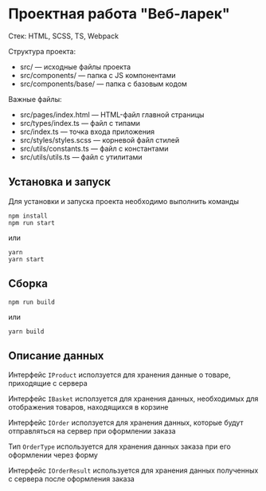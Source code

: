 # Проектная работа "Веб-ларек"

Стек: HTML, SCSS, TS, Webpack

Структура проекта:
- src/ — исходные файлы проекта
- src/components/ — папка с JS компонентами
- src/components/base/ — папка с базовым кодом

Важные файлы:
- src/pages/index.html — HTML-файл главной страницы
- src/types/index.ts — файл с типами
- src/index.ts — точка входа приложения
- src/styles/styles.scss — корневой файл стилей
- src/utils/constants.ts — файл с константами
- src/utils/utils.ts — файл с утилитами

## Установка и запуск
Для установки и запуска проекта необходимо выполнить команды

```
npm install
npm run start
```

или

```
yarn
yarn start
```
## Сборка

```
npm run build
```

или

```
yarn build
```

## Описание данных

Интерфейс `IProduct` исползуется для хранения данные о товаре, приходящие с сервера

Интерфейс `IBasket` исползуется для хранения данных, необходимых для отображения товаров, находящихся в корзине

Интерфейс `IOrder` исползуется для хранения данных, которые будут отправляться на сервер при оформлении заказа

Тип `OrderType` используется для хранения данных заказа при его оформлении через форму

Интерфейс `IOrderResult` используется для хранения данных полученных с сервера после оформления заказа
